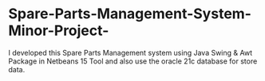 # Spare-Parts-Management-System-Minor-Project-
I developed this Spare Parts Management system using Java Swing &amp; Awt Package in Netbeans 15 Tool and also use the oracle 21c database for store data.
